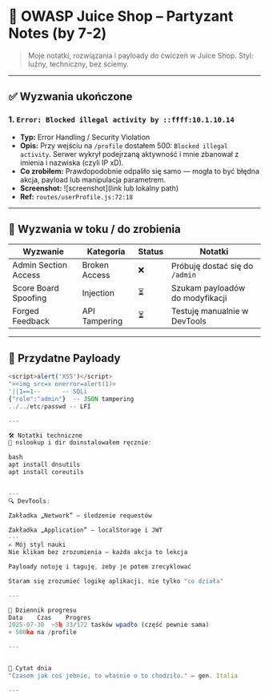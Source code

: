 # 🍹 OWASP Juice Shop – Partyzant Notes (by 7-2)
> Moje notatki, rozwiązania i payloady do ćwiczeń w Juice Shop. Styl: luźny, techniczny, bez ściemy.

---

## ✅ Wyzwania ukończone

### 1. `Error: Blocked illegal activity by ::ffff:10.1.10.14`
- **Typ:** Error Handling / Security Violation
- **Opis:** Przy wejściu na `/profile` dostałem 500: `Blocked illegal activity`. Serwer wykrył podejrzaną aktywność i mnie zbanował z imienia i nazwiska (czyli IP xD).
- **Co zrobiłem:** Prawdopodobnie odpaliło się samo — mogła to być błędna akcja, payload lub manipulacja parametrem.
- **Screenshot:** ![screenshot](link lub lokalny path)
- **Ref:** `routes/userProfile.js:72:18`

---

## 🧪 Wyzwania w toku / do zrobienia

| Wyzwanie                      | Kategoria       | Status  | Notatki                            |
|------------------------------|-----------------|---------|------------------------------------|
| Admin Section Access         | Broken Access   | ❌      | Próbuję dostać się do `/admin`    |
| Score Board Spoofing         | Injection       | ⏳      | Szukam payloadów do modyfikacji   |
| Forged Feedback              | API Tampering   | ⏳      | Testuję manualnie w DevTools      |

---

## 🧨 Przydatne Payloady

```js
<script>alert('XSS')</script>
"><img src=x onerror=alert(1)>
'||1==1--      -- SQLi
{"role":"admin"}  -- JSON tampering
../../etc/passwd -- LFI

---

🛠️ Notatki techniczne
🔧 nslookup i dir doinstalowałem ręcznie:

bash
apt install dnsutils
apt install coreutils


---
🔍 DevTools:

Zakładka „Network” – śledzenie requestów

Zakładka „Application” – localStorage i JWT
---
✍️ Mój styl nauki
Nie klikam bez zrozumienia – każda akcja to lekcja

Payloady notuję i taguję, żeby je potem zrecyklować

Staram się zrozumieć logikę aplikacji, nie tylko "co działa"

---

🧠 Dziennik progresu
Data	Czas	Progres
2025-07-30	~5h	33/172 tasków wpadło (część pewnie sama)
+ 500ka na /profile

---


🧠 Cytat dnia
"Czasem jak coś jebnie, to właśnie o to chodziło." – gen. Italia

---
